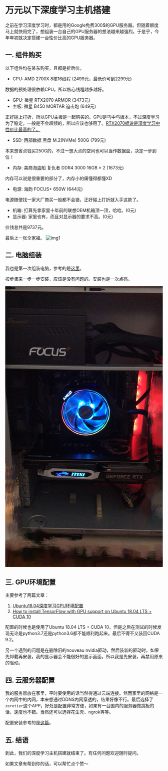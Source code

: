 # 万元以下深度学习主机搭建

之前在学习深度学习时，都是用的Google免费300$的GPU服务器。但随着额度马上就快用完了，想组装一台自己的GPU服务器的想法越来越强烈。于是乎，今年年初就决定搭建一台性价比高的GPU服务器。

## 一. 组件购买
以下组件均在某东购买，且都是折后价。

- CPU: AMD 2700X 8核16线程 (2499元，最低价可到2299元)

数据的预处理很依赖CPU，所以核心线程越多越好。

- GPU: 微星 RTX2070 ARMOR (3473元)
- 主板: 微星 B450 MORTAR 迫击炮 (649元)

正好碰上打折，所以GPU主板是一起购买的。GPU是丐中丐版本，不过深度学习为了稳定，一般是不会超频的，所以应该也够用了。[RTX2070据说是深度学习中性价比最高的了。](https://zhuanlan.zhihu.com/p/42749496)

- SSD: 西部数据 黑盘 M.2(NVMe) 500G (799元)

本来想省点钱买250G的，不过一想大点的空间也可以当作数据盘，决定一步到位！

- 内存: 美商海盗船 复仇者 DDR4 3000 16GB $\times$ 2 (1673元)

内存可以说是很重要的部分了，内存小的痛懂得都懂XD

- 电源: 海韵 FOCUS+ 650W (644元)

电源随便找一家大厂商买一般都不会错，正好碰上打折就入手这款了。

- 机箱: 打算先拿家里十年前的联想OEM机箱顶一顶，哈哈。(0元)
- 显示器: 家里也有，而且对显示器的要求不高。(0元)

价钱总共是9737元。

最后上一张全家福。
![img1](img1.jpeg)


## 二. 电脑组装
我也是第一次组装电脑，参考的是[这里](https://www.youtube.com/watch?v=IhX0fOUYd8Q)。

按步骤来一步一步安装，应该是没有问题的。安装也是一次点亮。

![img2](img2.jpeg)


## 三. GPU环境配置

主要参考了两篇文章：
1. [Ubuntu18.04深度学习GPU环境配置](https://blog.csdn.net/weixin_41863685/article/details/80303963)
2. [How to install TensorFlow with GPU support on Ubuntu 18.04 LTS + CUDA 10](https://medium.com/@cjanze/how-to-install-tensorflow-with-gpu-support-on-ubuntu-18-04-lts-with-cuda-10-nvidia-gpu-312a693744b5)

配置的时候也是使用了Ubuntu 18.04 LTS + CUDA 10，但是之后在测试的时候发现无论是python3.7还是python3.6都不能顺利跑起来。最后不得不又装回CUDA 9.2。

另一个遇到的问题是在删除旧的nouveau nvidia驱动，然后装新的驱动时，如果先卸载再安装，我的显示器会不能很好的显示画面。所以我是先安装，再禁用原来的驱动。

## 四. 云服务器配置

我的服务器放在家里，平时要使用的话当然得通过云端连接。然而家里的网络是一个内网中的内网，本来想通过DDNS内网穿透的，结果好像不行。最后选择了`zerotier`这个APP，好处是配置非常方便，如果有一台国内的服务器做跳板的话，速度也不错。当然还可以选择花生壳、ngrok等等。

配置安装参考的是[这篇](http://einverne.github.io/post/2018/06/zerotier.html)。

## 五. 结语

到此，我们的深度学习主机搭建就结束了。有任何问题欢迎随时提问。

如果文章有帮到你的话，可以帮忙点个赞～





